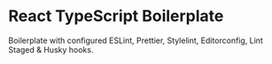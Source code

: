 # React TypeScript Boilerplate

Boilerplate with configured ESLint, Prettier, Stylelint, Editorconfig, Lint Staged & Husky hooks.
